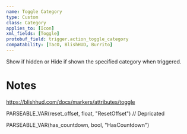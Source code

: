 ```yaml
---
name: Toggle Category
type: Custom
class: Category
applies_to: [Icon]
xml_fields: [Toggle]
protobuf_field: trigger.action_toggle_category
compatability: [TacO, BlishHUD, Burrito]
---
```

Show if hidden or Hide if shown the specified category when triggered.

Notes
=====

https://blishhud.com/docs/markers/attributes/toggle






PARSEABLE_VAR(reset_offset, float, "ResetOffset") // Depricated

PARSEABLE_VAR(has_countdown, bool, "HasCountdown")
